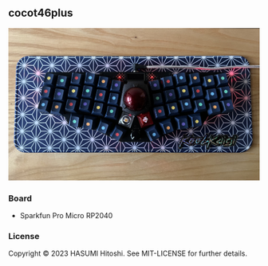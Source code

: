## cocot46plus

![](cocot46plus.jpg)

### Board

- Sparkfun Pro Micro RP2040

### License

Copyright © 2023 HASUMI Hitoshi. See MIT-LICENSE for further details.

